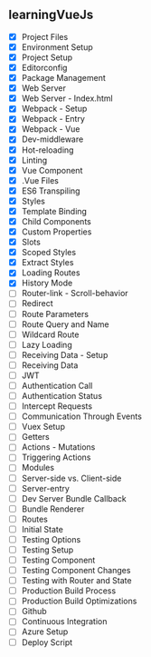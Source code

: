 ## learningVueJs 

- [x] Project Files
- [x] Environment Setup
- [x] Project Setup
- [x] Editorconfig
- [x] Package Management
- [x] Web Server
- [x] Web Server - Index.html
- [x] Webpack - Setup
- [x] Webpack - Entry
- [x] Webpack - Vue
- [x] Dev-middleware
- [x] Hot-reloading
- [x] Linting
- [x] Vue Component
- [x] .Vue Files
- [x] ES6 Transpiling
- [x] Styles
- [x] Template Binding
- [x] Child Components
- [x] Custom Properties
- [x] Slots
- [x] Scoped Styles
- [x] Extract Styles
- [x] Loading Routes
- [x] History Mode
- [ ] Router-link - Scroll-behavior
- [ ] Redirect
- [ ] Route Parameters
- [ ] Route Query and Name
- [ ] Wildcard Route
- [ ] Lazy Loading
- [ ] Receiving Data - Setup
- [ ] Receiving Data
- [ ] JWT
- [ ] Authentication Call
- [ ] Authentication Status
- [ ] Intercept Requests
- [ ] Communication Through Events
- [ ] Vuex Setup
- [ ] Getters
- [ ] Actions - Mutations
- [ ] Triggering Actions
- [ ] Modules
- [ ] Server-side vs. Client-side
- [ ] Server-entry
- [ ] Dev Server Bundle Callback
- [ ] Bundle Renderer
- [ ] Routes
- [ ] Initial State
- [ ] Testing Options
- [ ] Testing Setup
- [ ] Testing Component
- [ ] Testing Component Changes
- [ ] Testing with Router and State
- [ ] Production Build Process
- [ ] Production Build Optimizations
- [ ] Github
- [ ] Continuous Integration
- [ ] Azure Setup
- [ ] Deploy Script
